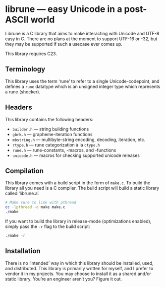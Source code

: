 # librune — easy Unicode in a post-ASCII world

Librune is a C library that aims to make interacting with Unicode and
UTF-8 easy in C.  There are no plans at the moment to support UTF-16 or
-32, but they may be supported if such a usecase ever comes up.

This library requires C23.


## Terminology

This library uses the term ‘rune’ to refer to a single Unicode-codepoint,
and defines a `rune` datatype which is an unsigned integer type which
represents a rune (shocker).


## Headers

This library contains the following headers:

- `builder.h` — string building functions
- `gbrk.h` — grapheme-iteration functions
- `mbstring.h` — multibyte-string encoding, decoding, iteration, etc.
- `rtype.h` — rune categorization à la `ctype.h`
- `rune.h` — rune-constants, -macros, and -functions
- `unicode.h` — macros for checking supported unicode releases


## Compilation

This library comes with a build script in the form of `make.c`.  To build
the library all you need is a C compiler.  The build script will build a
static library called ‘librune.a’.

```sh
# Make sure to link with pthread
cc -lpthread -o make make.c
./make
```

If you want to build the library in release-mode (optimizations enabled),
simply pass the `-r` flag to the build script:

```sh
./make -r
```


## Installation

There is no ‘intended’ way in which this library should be installed,
used, and distributed.  This library is primarily written for myself, and
I prefer to vendor it in my projects.  You may choose to install it as a
shared and/or static library.  You’re an engineer aren’t you?  Figure it
out.
